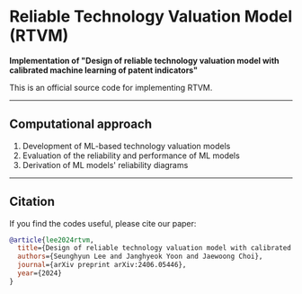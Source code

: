 # Reliable Technology Valuation Model (RTVM)

**Implementation of "Design of reliable technology valuation model with calibrated machine learning of patent indicators"**

This is an official source code for implementing RTVM.

---

## Computational approach

1. Development of ML-based technology valuation models
2. Evaluation of the reliability and performance of ML models
3. Derivation of ML models' reliability diagrams

---

## Citation

If you find the codes useful, please cite our paper:

```bibtex
@article{lee2024rtvm,
  title={Design of reliable technology valuation model with calibrated machine learning of patent indicators},
  authors={Seunghyun Lee and Janghyeok Yoon and Jaewoong Choi},
  journal={arXiv preprint arXiv:2406.05446},
  year={2024}
}

